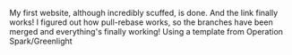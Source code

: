 My first website, although incredibly scuffed, is done.
And the link finally works! I figured out how pull-rebase works, so the branches have been merged and everything's finally working!
Using a template from Operation Spark/Greenlight
